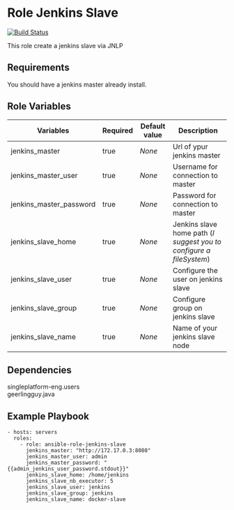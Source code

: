 Role Jenkins Slave
=========
[![Build Status](https://travis-ci.com/lawrenz23/ansible-role-jenkins-slave.svg?branch=master)](https://travis-ci.com/lawrenz23/ansible-role-jenkins-slave)

This role create a jenkins slave via JNLP

Requirements
------------

You should have a jenkins master already install.

Role Variables
--------------

| Variables | Required | Default value | Description |
|-----------|----------|---------------|-------------|
| jenkins_master | true | *None*       | Url of ypur jenkins master |
| jenkins_master_user | true | *None* | Username for connection to master |
| jenkins_master_password | true | *None* | Password for connection to master |
| jenkins_slave_home | true | *None* | Jenkins slave home path (*I suggest you to configure a fileSystem*) | jenkins_slave_nb_executor | true | *None* | Number of executor |
| jenkins_slave_user | true | *None* | Configure the user on jenkins slave |
| jenkins_slave_group | true | *None* | Configure group on jenkins slave |
| jenkins_slave_name | true | *None* | Name of your jenkins slave node |

Dependencies
------------
singleplatform-eng.users \
geerlingguy.java

Example Playbook
----------------

    - hosts: servers
      roles:
        - role: ansible-role-jenkins-slave
          jenkins_master: "http://172.17.0.3:8080"
          jenkins_master_user: admin
          jenkins_master_password: "{{admin_jenkins_user_password.stdout}}"
          jenkins_slave_home: /home/jenkins
          jenkins_slave_nb_executor: 5
          jenkins_slave_user: jenkins
          jenkins_slave_group: jenkins
          jenkins_slave_name: docker-slave
